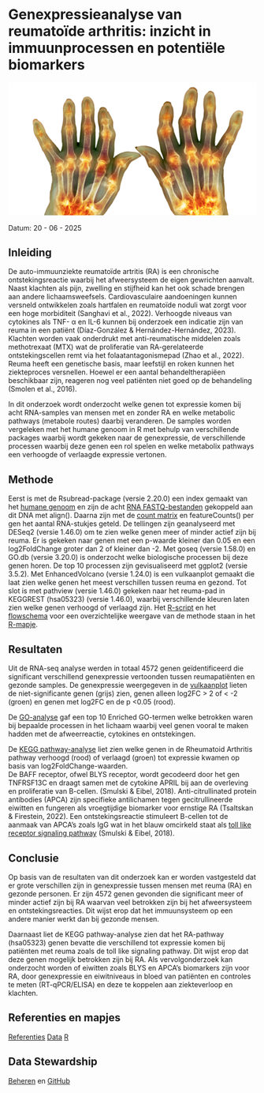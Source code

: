 # Genexpressieanalyse van reumatoïde arthritis: inzicht in immuunprocessen en potentiële biomarkers

<p align="center">
  <img src="Referenties/Reuma plaatje.png" alt="Reuma" width="550" />
</p>

Datum: 20 - 06 - 2025

## Inleiding
De auto-immuunziekte reumatoïde artritis (RA) is een chronische ontstekingsreactie waarbij het afweersysteem de eigen gewrichten aanvalt. Naast klachten als pijn, zwelling en stijfheid kan het ook schade brengen aan andere lichaamsweefsels. Cardiovasculaire aandoeningen kunnen  versneld ontwikkelen zoals hartfalen en reumatoïde noduli wat zorgt voor een hoge morbiditeit (Sanghavi et al., 2022). Verhoogde niveaus van cytokines als TNF- α en IL-6 kunnen bij onderzoek een indicatie zijn van reuma in een patiënt (Díaz-González & Hernández-Hernández, 2023). Klachten worden vaak onderdrukt met anti-reumatische middelen zoals methotrexaat (MTX) wat de proliferatie van RA-gerelateerde ontstekingscellen remt via het folaatantagonismepad (Zhao et al., 2022). Reuma heeft een genetische basis, maar leefstijl en roken kunnen het ziekteproces versnellen. Hoewel er een aantal behandeltherapiëen beschikbaar zijn, reageren nog veel patiënten niet goed op de behandeling (Smolen et al., 2016). 

In dit onderzoek wordt onderzocht welke genen tot expressie komen bij acht RNA-samples van mensen met en zonder RA en welke metabolic pathways (metabole routes) daarbij veranderen. De samples worden vergeleken met het humane genoom in R met behulp van verschillende packages waarbij wordt gekeken naar de genexpressie, de verschillende processen waarbij deze genen een rol spelen en welke metabolix pathways een verhoogde of verlaagde expressie vertonen.

## Methode
Eerst is met de Rsubread-package (versie 2.20.0) een index gemaakt van het [humane genoom](https://github.com/Keesie6/Reuma_2.0/blob/main/R/Humane%20genoom) en zijn de acht [RNA FASTQ-bestanden](https://github.com/Keesie6/Reuma_2.0/blob/main/R/Data_RA_raw.zip) gekoppeld aan dit DNA met align(). Daarna zijn met de [count matrix](https://github.com/Keesie6/Reuma_2.0/blob/main/R/count_matrix.txt) en featureCounts() per gen het aantal RNA-stukjes geteld. De tellingen zijn geanalyseerd met DESeq2 (versie 1.46.0) om te zien welke genen meer of minder actief zijn bij reuma. Er is gekeken naar genen met een p-waarde kleiner dan 0.05 en een log2FoldChange groter dan 2 of kleiner dan -2. Met goseq (versie 1.58.0) en GO.db (versie 3.20.0) is onderzocht welke biologische processen bij deze genen horen. De top 10 processen zijn gevisualiseerd met ggplot2 (versie 3.5.2). Met EnhancedVolcano (versie 1.24.0) is een vulkaanplot gemaakt die laat zien welke genen het meest verschillen tussen reuma en gezond. Tot slot is met pathview (versie 1.46.0) gekeken naar het reuma-pad in KEGGREST (hsa05323) (versie 1.46.0), waarbij verschillende kleuren laten zien welke genen verhoogd of verlaagd zijn. Het [R-script](https://github.com/Keesie6/Reuma_2.0/blob/main/R/Rscript) en het [flowschema](https://github.com/Keesie6/Reuma_2.0/blob/main/Data/Flowschema.png) voor een overzichtelijke weergave van de methode staan in het [R-mapje](https://github.com/Keesie6/Reuma_2.0/tree/main/R).

## Resultaten
Uit de RNA-seq analyse werden in totaal 4572 genen geïdentificeerd die significant verschillend genexpressie vertoonden tussen reumapatiënten en gezonde samples. De genexpressie weergegeven in de [vulkaanplot](https://github.com/Keesie6/Reuma_2.0/blob/main/Data/Volcano%20plot.png) lieten de niet-significante genen (grijs) zien, genen alleen log2FC > 2 of < -2 (groen) en genen met log2FC en de p <0.05 (rood). 

De [GO-analyse](https://github.com/Keesie6/Reuma_2.0/blob/main/Data/Enriched%20Go%20Terms.png) gaf een top 10 Enriched GO-termen welke betrokken waren bij bepaalde processen in het lichaam waarbij veel genen vooral te maken hadden met de afweerreactie, cytokines en ontstekingen. 

De [KEGG pathway-analyse](https://github.com/Keesie6/Reuma_2.0/blob/main/Data/hsa05323.pathview.png) liet zien welke genen in de Rheumatoid Arthritis pathway verhoogd (rood) of verlaagd (groen) tot expressie kwamen op basis van log2FoldChange-waarden.  
De BAFF receptor, ofwel BLYS receptor, wordt gecodeerd door het gen TNFRSF13C en draagt samen met de cytokine APRIL bij aan de overleving en proliferatie van B-cellen. (Smulski & Eibel, 2018). Anti-citrullinated protein antibodies (APCA) zijn specifieke antilichamen tegen gecitrullineerde eiwitten en fungeren als vroegtijdige biomarker voor ernstige RA (Tsaltskan & Firestein, 2022). Een ontstekingsreactie stimuleert B-cellen tot de aanmaak van APCA’s zoals IgG wat in het blauw omcirkeld staat als [toll like receptor signaling pathway](https://github.com/Keesie6/Reuma_2.0/blob/main/Data/hsa05323.TLR%20pathway.png) (Smulski & Eibel, 2018).

## Conclusie
Op basis van de resultaten van dit onderzoek kan er worden vastgesteld dat er grote verschillen zijn in genexpressie tussen mensen met reuma (RA) en gezonde personen. Er zijn 4572 genen gevonden die significant meer of minder actief zijn bij RA waarvan veel betrokken zijn bij het afweersysteem en ontstekingsreacties. Dit wijst erop dat het immuunsysteem op een andere manier werkt dan bij gezonde mensen. 

Daarnaast liet de KEGG pathway-analyse zien dat het RA-pathway (hsa05323) genen bevatte die verschillend tot expressie komen bij patiënten met reuma zoals  de toll like signaling pathway. Dit wijst erop dat deze genen mogelijk betrokken zijn bij RA. Als vervolgonderzoek kan onderzocht worden of eiwitten zoals BLYS en APCA’s biomarkers zijn voor RA, door genexpressie en eiwitniveaus in bloed van patiënten en controles te meten (RT-qPCR/ELISA) en deze te koppelen aan ziekteverloop en klachten.

## Referenties en mapjes
[Referenties](https://github.com/Keesie6/Reuma_2.0/blob/main/Referenties/Referenties%20Reuma%201.pdf)
[Data](https://github.com/Keesie6/Reuma_2.0/tree/main/Data)
[R](https://github.com/Keesie6/Reuma_2.0/tree/main/R)

## Data Stewardship
[Beheren](https://github.com/Keesie6/Reuma_2.0/blob/main/Datastewardship/Beheren) en 
[GitHub](https://github.com/Keesie6/Reuma_2.0/blob/main/Datastewardship/GitHub)
